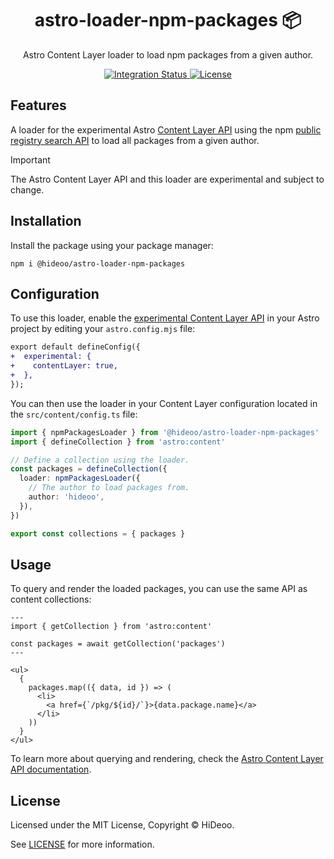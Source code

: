 <div align="center">
  <h1>astro-loader-npm-packages 📦</h1>
  <p>Astro Content Layer loader to load npm packages from a given author.</p>
</div>

<div align="center">
  <a href="https://github.com/HiDeoo/astro-loader-npm-packages/actions/workflows/integration.yml">
    <img alt="Integration Status" src="https://github.com/HiDeoo/astro-loader-npm-packages/actions/workflows/integration.yml/badge.svg" />
  </a>
  <a href="https://github.com/HiDeoo/astro-loader-npm-packages/blob/main/LICENSE">
    <img alt="License" src="https://badgen.net/github/license/HiDeoo/astro-loader-npm-packages" />
  </a>
  <br />
</div>

## Features

A loader for the experimental Astro [Content Layer API](https://astro.build/blog/future-of-astro-content-layer/) using the npm [public registry search API](https://github.com/npm/registry/blob/main/docs/REGISTRY-API.md#get-v1search) to load all packages from a given author.

> [!IMPORTANT]
> The Astro Content Layer API and this loader are experimental and subject to change.

## Installation

Install the package using your package manager:

```shell
npm i @hideoo/astro-loader-npm-packages
```

## Configuration

To use this loader, enable the [experimental Content Layer API](https://docs.astro.build/en/reference/configuration-reference/#experimentalcontentlayer) in your Astro project by editing your `astro.config.mjs` file:

```diff
export default defineConfig({
+  experimental: {
+    contentLayer: true,
+  },
});
```

You can then use the loader in your Content Layer configuration located in the `src/content/config.ts` file:

```ts
import { npmPackagesLoader } from '@hideoo/astro-loader-npm-packages'
import { defineCollection } from 'astro:content'

// Define a collection using the loader.
const packages = defineCollection({
  loader: npmPackagesLoader({
    // The author to load packages from.
    author: 'hideoo',
  }),
})

export const collections = { packages }
```

## Usage

To query and render the loaded packages, you can use the same API as content collections:

```astro
---
import { getCollection } from 'astro:content'

const packages = await getCollection('packages')
---

<ul>
  {
    packages.map(({ data, id }) => (
      <li>
        <a href={`/pkg/${id}/`}>{data.package.name}</a>
      </li>
    ))
  }
</ul>
```

To learn more about querying and rendering, check the [Astro Content Layer API documentation](https://docs.astro.build/en/reference/configuration-reference/#querying-and-rendering-with-the-content-layer-api).

## License

Licensed under the MIT License, Copyright © HiDeoo.

See [LICENSE](https://github.com/HiDeoo/astro-loader-npm-packages/blob/main/LICENSE) for more information.

